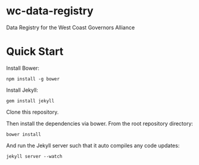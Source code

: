 wc-data-registry
================

Data Registry for the West Coast Governors Alliance

Quick Start
===========
Install Bower:

    npm install -g bower

Install Jekyll:

    gem install jekyll
    
Clone this repository. 

Then install the dependencies via bower. From the root repository directory:

    bower install
    
And run the Jekyll server such that it auto compiles any code updates:

    jekyll server --watch
